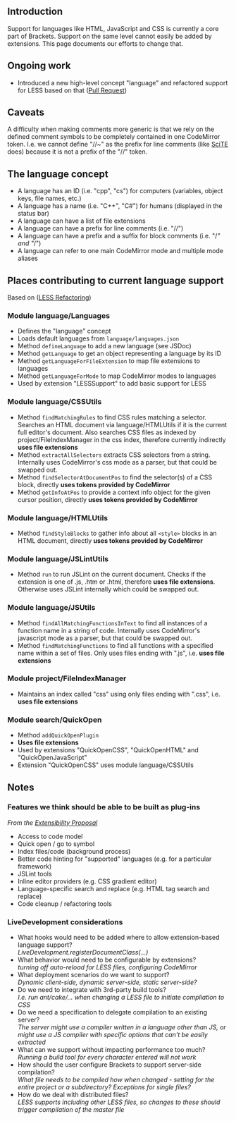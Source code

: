 ## Introduction
Support for languages like HTML, JavaScript and CSS is currently a core part of Brackets. Support on the same level cannot easily be added by extensions. This page documents our efforts to change that.

## Ongoing work
- Introduced a new high-level concept "language" and refactored support for LESS based on that ([Pull Request](https://github.com/adobe/brackets/pull/2844))

## Caveats
A difficulty when making comments more generic is that we rely on the defined comment symbols to be completely contained in one CodeMirror token. I.e. we cannot define "//~" as the prefix for line comments (like [SciTE](http://www.scintilla.org/SciTE.html) does) because it is not a prefix of the "//" token.

## The language concept

* A language has an ID (i.e. "cpp", "cs") for computers (variables, object keys, file names, etc.)
* A language has a name (i.e. "C++", "C#") for humans (displayed in the status bar)
* A language can have a list of file extensions
* A language can have a prefix for line comments (i.e. "//")
* A language can have a prefix and a suffix for block comments (i.e. "/*" and "*/")
* A language can refer to one main CodeMirror mode and multiple mode aliases

## Places contributing to current language support
Based on ([LESS Refactoring](https://github.com/adobe/brackets/pull/2844))

### Module language/Languages

* Defines the "language" concept
* Loads default languages from `language/languages.json`
* Method `defineLanguage` to add a new language (see JSDoc)
* Method `getLanguage` to get an object representing a language by its ID
* Method `getLanguageForFileExtension` to map file extensions to languages
* Method `getLanguageForMode` to map CodeMirror modes to languages
* Used by extension "LESSSupport" to add basic support for LESS

### Module language/CSSUtils

* Method `findMatchingRules` to find CSS rules matching a selector. Searches an HTML document via language/HTMLUtils if it is the current full editor's document. Also searches CSS files as indexed by project/FileIndexManager in the css index, therefore currently indirectly **uses file extensions**
* Method `extractAllSelectors` extracts CSS selectors from a string. Internally uses CodeMirror's css mode as a parser, but that could be swapped out.
* Method `findSelectorAtDocumentPos` to find the selector(s) of a CSS block, directly **uses tokens provided by CodeMirror**
* Method `getInfoAtPos` to provide a context info object for the given cursor position, directly **uses tokens provided by CodeMirror**

### Module language/HTMLUtils

* Method `findStyleBlocks` to gather info about all `<style>` blocks in an HTML document, directly **uses tokens provided by CodeMirror** 

### Module language/JSLintUtils

* Method `run` to run JSLint on the current document. Checks if the extension is one of .js, .htm or .html, therefore **uses file extensions**. Otherwise uses JSLint internally which could be swapped out.

### Module language/JSUtils

* Method `findAllMatchingFunctionsInText` to find all instances of a function name in a string of code. Internally uses CodeMirror's javascript mode as a parser, but that could be swapped out.
* Method `findMatchingFunctions` to find all functions with a specified name within a set of files. Only uses files ending with ".js", i.e. **uses file extensions**

### Module project/FileIndexManager

* Maintains an index called "css" using only files ending with ".css", i.e. **uses file extensions**

### Module search/QuickOpen

* Method `addQuickOpenPlugin`
* **Uses file extensions**
* Used by extensions "QuickOpenCSS", "QuickOpenHTML" and "QuickOpenJavaScript"
* Extension "QuickOpenCSS" uses module language/CSSUtils


## Notes

### Features we think should be able to be built as plug-ins
_From the [Extensibility Proposal](https://zerowing.corp.adobe.com/display/brackets/Extensibility+Proposal)_
- Access to code model
- Quick open / go to symbol
- Index files/code (background process)
- Better code hinting for "supported" languages (e.g. for a particular framework)
- JSLint tools
- Inline editor providers (e.g. CSS gradient editor)
- Language-specific search and replace (e.g. HTML tag search and replace)
- Code cleanup / refactoring tools

### LiveDevelopment considerations
* What hooks would need to be added where to allow extension-based language support?  
  _LiveDevelopment.registerDocumentClass(...)_
* What behavior would need to be configurable by extensions?  
  _turning off auto-reload for LESS files, configuring CodeMirror_
* What deployment scenarios do we want to support?  
  _Dynamic client-side, dynamic server-side, static server-side?_
* Do we need to integrate with 3rd-party build tools?  
  _I.e. run ant/cake/... when changing a LESS file to initiate compliation to CSS_
* Do we need a specification to delegate compilation to an existing server?  
  _The server might use a compiler written in a language other than JS, or might use a JS compiler with specific options that can't be easily extracted_
* What can we support without impacting performance too much?  
  _Running a build tool for every character entered will not work_
* How should the user configure Brackets to support server-side compilation?  
  _What file needs to be compiled how when changed - setting for the entire project or a subdirectory? Exceptions for single files?_
* How do we deal with distributed files?  
  _LESS supports including other LESS files, so changes to these should trigger compilation of the master file_